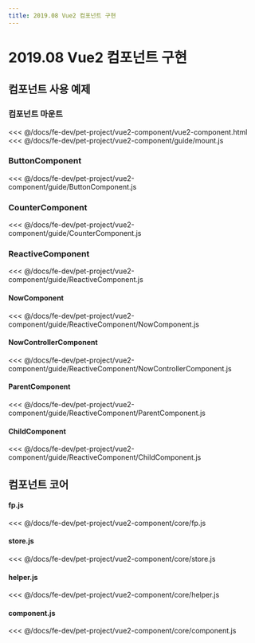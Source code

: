 ```yaml
---
title: 2019.08 Vue2 컴포넌트 구현
---
```

# 2019.08 Vue2 컴포넌트 구현
## 컴포넌트 사용 예제
### 컴포넌트 마운트
<<< @/docs/fe-dev/pet-project/vue2-component/vue2-component.html
<<< @/docs/fe-dev/pet-project/vue2-component/guide/mount.js

### ButtonComponent
<<< @/docs/fe-dev/pet-project/vue2-component/guide/ButtonComponent.js

### CounterComponent
<<< @/docs/fe-dev/pet-project/vue2-component/guide/CounterComponent.js

### ReactiveComponent
<<< @/docs/fe-dev/pet-project/vue2-component/guide/ReactiveComponent.js

#### NowComponent
<<< @/docs/fe-dev/pet-project/vue2-component/guide/ReactiveComponent/NowComponent.js
#### NowControllerComponent
<<< @/docs/fe-dev/pet-project/vue2-component/guide/ReactiveComponent/NowControllerComponent.js
#### ParentComponent
<<< @/docs/fe-dev/pet-project/vue2-component/guide/ReactiveComponent/ParentComponent.js
#### ChildComponent
<<< @/docs/fe-dev/pet-project/vue2-component/guide/ReactiveComponent/ChildComponent.js

## 컴포넌트 코어
#### fp.js
<<< @/docs/fe-dev/pet-project/vue2-component/core/fp.js
#### store.js
<<< @/docs/fe-dev/pet-project/vue2-component/core/store.js
#### helper.js
<<< @/docs/fe-dev/pet-project/vue2-component/core/helper.js
#### component.js
<<< @/docs/fe-dev/pet-project/vue2-component/core/component.js

